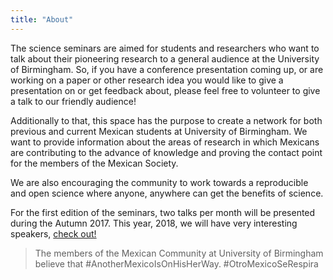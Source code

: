 ```yaml
---
title: "About"
---
```


The science seminars are aimed for students and researchers who want to talk
about their pioneering research to a general audience at the University of Birmingham.
So, if you have a conference presentation coming up, or are
working on a paper or other research idea you would like to give a
presentation on or get feedback about, please feel free to volunteer to
give a talk to our friendly audience!

Additionally to that, this space has the purpose to create a network for both
previous and current Mexican students at University of Birmingham.
We want to provide information about the areas of research in which
Mexicans are contributing to the advance of knowledge and proving
the contact point for the members of the Mexican Society.

We are also encouraging the community to work towards a reproducible and open
science where anyone, anywhere can get the benefits of science.

For the first edition of the seminars, two talks per month will be
presented during the Autumn 2017. This year, 2018, we will have very interesting
speakers, [check out!](https://mexicansocietyuob.github.io/seminars/seminars/talks/talks2018/)

> The members of the Mexican Community at University of Birmingham believe
that #AnotherMexicoIsOnHisHerWay. #OtroMexicoSeRespira
